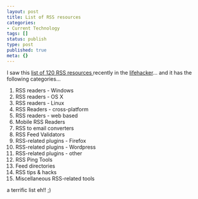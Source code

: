 ```yaml
---
layout: post
title: List of RSS resources
categories:
- Current Technology
tags: []
status: publish
type: post
published: true
meta: {}
---
```

I saw this [list of 120 RSS resources ](http://mashable.com/2007/06/11/rss-toolbox/)recently in the [lifehacker](http://www.lifehack.org/articles/technology/120-rss-resources.html)... and it has the following categories...

1. RSS readers - Windows
2. RSS readers - OS X
3. RSS readers - Linux
4. RSS Readers - cross-platform
5. RSS readers - web based
6. Mobile RSS Readers
7. RSS to email converters
8. RSS Feed Validators
9. RSS-related plugins - Firefox
10. RSS-related plugins - Wordpress
11. RSS-related plugins - other
12. RSS Ping Tools
13. Feed directories
14. RSS tips & hacks
15. Miscellaneous RSS-related tools

a terrific list eh!! ;)
